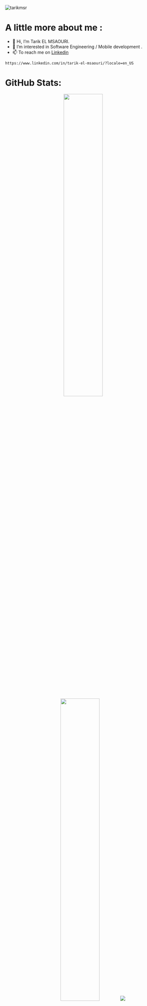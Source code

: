 <p align="left"> <img src="https://komarev.com/ghpvc/?username=tarikmsr&label=Profile%20views&color=0e75b6&style=flat" alt="tarikmsr" /> </p>


# A little more about me : 


- 👋 Hi, I’m Tarik EL MSAOURI.
- 👀 I’m interested in Software Engineering / Mobile development .
- 📫 To reach me on [Linkedin](https://www.linkedin.com/in/tarik-el-msaouri/?locale=en_US)
```
https://www.linkedin.com/in/tarik-el-msaouri/?locale=en_US
```

# GitHub Stats:


<p align="center">
  <img height="50%" width="auto" src ="https://github-readme-stats.vercel.app/api?username=tarikmsr&show_icons=true&count_private=true&theme=one_dark_pro&hide_border=true&bg_color=00000000">
  <img height="50%" width="auto" src ="https://github-readme-stats.vercel.app/api/top-langs/?username=tarikmsr&layout=compact&hide_border=true&theme=one_dark_pro&bg_color=00000000&langs_count=6&hide=jupyter%20notebook,tex,css,php,html,javascript,scss&exclude_repo=Pacman-AI">
  <img src ="https://github-readme-streak-stats.herokuapp.com?user=tarikmsr&theme=one_dark_pro&hide_border=true&background=FFFFFF00">
  <br>
  <br>
</p>

